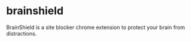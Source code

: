 # brainshield
BrainShield is a site blocker chrome extension to protect your brain from distractions.
